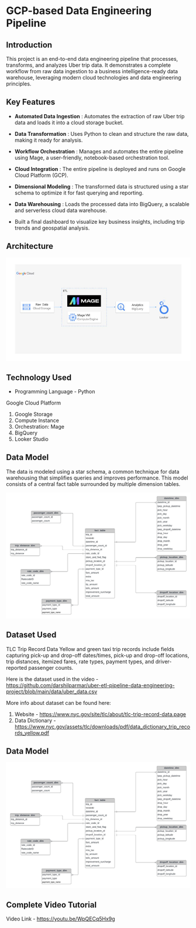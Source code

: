 # GCP-based Data Engineering Pipeline

## Introduction

This project is an end-to-end data engineering pipeline that processes, transforms, and analyzes Uber trip data. It demonstrates a complete workflow from raw data ingestion to a business intelligence-ready data warehouse, leveraging modern cloud technologies and data engineering principles.

## Key Features
 - **Automated Data Ingestion** : Automates the extraction of raw Uber trip data and loads it into a cloud storage bucket.

 - **Data Transformation** : Uses Python to clean and structure the raw data, making it ready for analysis.

 - **Workflow Orchestration** : Manages and automates the entire pipeline using Mage, a user-friendly, notebook-based orchestration tool.

 - **Cloud Integration** : The entire pipeline is deployed and runs on Google Cloud Platform (GCP).

 - **Dimensional Modeling** : The transformed data is structured using a star schema to optimize it for fast querying and reporting.

 - **Data Warehousing** : Loads the processed data into BigQuery, a scalable and serverless cloud data warehouse.

 - Built a final dashboard to visualize key business insights, including trip trends and geospatial analysis.

## Architecture 
<img src="architecture.jpg">

## Technology Used
- Programming Language - Python

Google Cloud Platform
1. Google Storage
2. Compute Instance
3. Orchestration: Mage
4. BigQuery
5. Looker Studio

## Data Model

The data is modeled using a star schema, a common technique for data warehousing that simplifies queries and improves performance. This model consists of a central fact table surrounded by multiple dimension tables.

<img src="data_model.jpeg">


## Dataset Used
TLC Trip Record Data
Yellow and green taxi trip records include fields capturing pick-up and drop-off dates/times, pick-up and drop-off locations, trip distances, itemized fares, rate types, payment types, and driver-reported passenger counts. 

Here is the dataset used in the video - https://github.com/darshilparmar/uber-etl-pipeline-data-engineering-project/blob/main/data/uber_data.csv

More info about dataset can be found here:
1. Website - https://www.nyc.gov/site/tlc/about/tlc-trip-record-data.page
2. Data Dictionary - https://www.nyc.gov/assets/tlc/downloads/pdf/data_dictionary_trip_records_yellow.pdf

## Data Model
<img src="data_model.jpeg">

## Complete Video Tutorial 
Video Link - https://youtu.be/WpQECq5Hx9g
